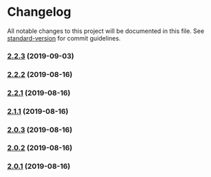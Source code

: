 # Changelog

All notable changes to this project will be documented in this file. See [standard-version](https://github.com/conventional-changelog/standard-version) for commit guidelines.

### [2.2.3](https://github.com/wulfmann/ircra/compare/v2.2.2...v2.2.3) (2019-09-03)

### [2.2.2](https://github.com/wulfmann/ircra/compare/v2.2.1...v2.2.2) (2019-08-16)

### [2.2.1](https://github.com/wulfmann/ircra/compare/v2.2.0...v2.2.1) (2019-08-16)

### [2.1.1](https://github.com/wulfmann/ircra/compare/v2.1.0...v2.1.1) (2019-08-16)

### [2.0.3](https://github.com/wulfmann/ircra/compare/v2.0.2...v2.0.3) (2019-08-16)

### [2.0.2](https://github.com/wulfmann/ircra/compare/v2.0.1...v2.0.2) (2019-08-16)

### [2.0.1](https://github.com/wulfmann/ircra/compare/v2.0.0...v2.0.1) (2019-08-16)

